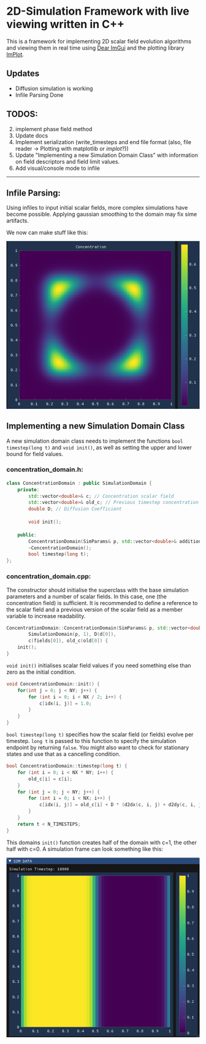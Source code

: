 # 2D-Simulation Framework with live viewing written in C++
This is a framework for implementing 2D scalar field evolution algorithms and viewing them in real time using [Dear ImGui](https://github.com/ocornut/imgui) and the plotting library [ImPlot](https://github.com/epezent/implot).

## Updates
- Diffusion simulation is working
- Infile Parsing Done

## TODOS:
2. implement phase field method
3. Update docs
3. Implement serialization (write_timesteps and end file format (also, file reader -> Plotting with matplotlib or *implot*?))
4. Update "Implementing a new Simulation Domain Class" with information on field descriptors and field limit values.
5. Add visual/console mode to infile
--- 

## Infile Parsing:
Using infiles to input initial scalar fields, more complex simulations have become possible. 
Applying gaussian smoothing to the domain may fix sime artifacts.

We now can make stuff like this:

![](img/diffusion_better_geometry.png)



## Implementing a new Simulation Domain Class

A new simulation domain class needs to implement the functions `bool timestep(long t)` and `void init()`, as well as setting the upper and lower bound for field values.

### concentration_domain.h:
``` cpp
class ConcentrationDomain : public SimulationDomain {
    private: 
        std::vector<double>& c; // Concentration scalar field
        std::vector<double>& old_c; // Previous timestep concentration values;
        double D; // Diffusion Coefficient
        
        void init();
    
    public:
        ConcentrationDomain(SimParams& p, std::vector<double>& additional_params);
        ~ConcentrationDomain();
        bool timestep(long t);
};
```

### concentration_domain.cpp:
The constructor should initialise the superclass with the base simulation parameters and a number of scalar fields. In this case, one (the concentration field) is sufficient. 
It is recommended to define a reference to the scalar field and a previous version of the scalar field as a member variable to increase readability.
```cpp
ConcentrationDomain::ConcentrationDomain(SimParams& p, std::vector<double>& d):
        SimulationDomain(p, 1), D(d[0]),
        c(fields[0]), old_c(old[0]) {
    init();
}
```
`void init()` initialises scalar field values if you need something else than zero as the initial condition.
```cpp
void ConcentrationDomain::init() {
    for(int j = 0; j < NY; j++) {
        for (int i = 0; i < NX / 2; i++) {
            c[idx(i, j)] = 1.0;
        }
    }
}
```
`bool timestep(long t)` specifies how the scalar field (or fields) evolve per timestep. `long t` is passed to this function to specify the simulation endpoint by returning `false`. You might also want to check for stationary states and use that as a cancelling condition.
```cpp
bool ConcentrationDomain::timestep(long t) {
    for (int i = 0; i < NX * NY; i++) {
        old_c[i] = c[i];
    }
    for (int j = 0; j < NY; j++) {
        for (int i = 0; i < NX; i++) {
            c[idx(i, j)] = old_c[i] + D * (d2dx(c, i, j) + d2dy(c, i, j)) * DELTA_T;
        }
    }
    return t < N_TIMESTEPS;
}
```

This domains `init()` function creates half of the domain with c=1, the other half with c=0. A simulation frame can look something like this:

![Simulation Frame](img/diffusion_171220.png)